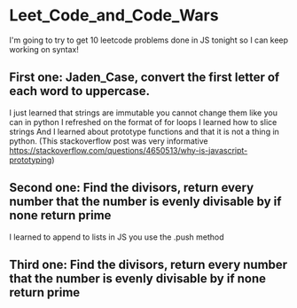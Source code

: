 # Leet_Code_and_Code_Wars

I'm going to try to get 10 leetcode problems done in JS tonight so I can keep working on syntax!

## First one: Jaden_Case, convert the first letter of each word to uppercase.

I just learned that strings are immutable you cannot change them like you can in python
I refreshed on the format of for loops
I learned how to slice strings
And I learned about prototype functions and that it is not a thing in python.
(This stackoverflow post was very informative https://stackoverflow.com/questions/4650513/why-is-javascript-prototyping)

## Second one: Find the divisors, return every number that the number is evenly divisable by if none return prime

I learned to append to lists in JS you use the .push method

## Third one: Find the divisors, return every number that the number is evenly divisable by if none return prime
